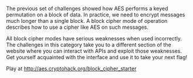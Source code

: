 The previous set of challenges showed how AES performs a keyed permutation on a block of data. In practice, we need to encrypt messages much longer than a single block. A block cipher mode of operation describes how to use a cipher like AES on such messages.

All block cipher modes have serious weaknesses when used incorrectly. The challenges in this category take you to a different section of the website where you can interact with APIs and exploit those weaknesses. Get yourself acquainted with the interface and use it to take your next flag!

Play at http://aes.cryptohack.org/block_cipher_starter